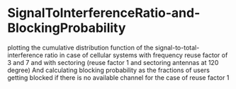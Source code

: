 # SignalToInterferenceRatio-and-BlockingProbability

plotting the cumulative distribution function of the signal-to-total-interference ratio in case of cellular systems with frequency reuse factor of 3 and 7 and with sectoring (reuse factor 1 and sectoring antennas at 120 degree)
And calculating blocking probability as the fractions of users getting blocked if there is no available channel for the case of reuse factor 1
